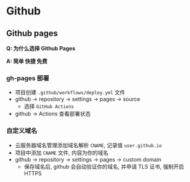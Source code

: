 # Github

## Github pages

**Q: 为什么选择 Github Pages**

**A: 简单 快捷 免费**

### gh-pages 部署

- 项目创建 `.github/workflows/deploy.yml` 文件
- github -> repository -> settings -> pages -> source
  - 选择 `GitHub Actions`
- github -> Actions 查看部署状态

### 自定义域名

- 云服务器域名管理添加域名解析 `CNAME`, 记录值 `user.github.io`
- 项目中添加 `CNAME` 文件, 内容为你的域名
- github -> repository -> settings -> pages -> custom domain
  - 保存域名后, github 会自动验证你的域名, 并申请 TLS 证书, 强制开启 HTTPS
